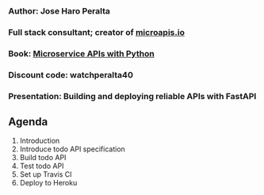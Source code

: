 ### Author: Jose Haro Peralta

### Full stack consultant; creator of [microapis.io](https://microapis.io)

### Book: [Microservice APIs with Python](https://www.manning.com/books/microservice-apis-in-python)

### Discount code: **watchperalta40**

### Presentation: Building and deploying reliable APIs with FastAPI

## Agenda

1. Introduction
2. Introduce todo API specification
3. Build todo API
4. Test todo API
5. Set up Travis CI
6. Deploy to Heroku
